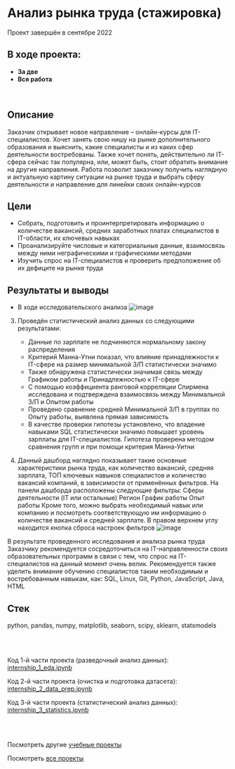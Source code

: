 # Анализ рынка труда (стажировка)
Проект завершён в сентябре 2022

## В ходе проекта:
- **За две**
- **Вся работа**

<br>

## Описание
Заказчик открывает новое направление – онлайн-курсы для IT-специалистов. Хочет занять свою нишу на рынке дополнительного образования и выяснить, какие специалисты и из каких сфер деятельности востребованы. Также хочет понять, действительно ли IT-сфера сейчас так популярна, или, может быть, стоит обратить внимание на другие направления. Работа позволит заказчику получить наглядную и актуальную картину ситуации на рынке труда и выбрать сферу деятельности и направление для линейки своих онлайн-курсов

## Цели
- Собрать, подготовить и проинтерпретировать информацию о количестве вакансий, средних заработных платах специалистов в IT-области, их ключевых навыках
- Проанализируйте числовые и категориальные данные, взаимосвязь между ними неграфическими и графическими методами
- Изучить спрос на IT-специалистов и проверить предположение об их дефиците на рынке труда





## Результаты и выводы
- В ходе исследовательского анализа
![image](https://github.com/petrochenkovp/educational_projects/assets/131168119/81fa32ab-f00b-416d-9b9e-e20566182edd)


3. Проведён статистический анализ данных со следующими результатами:
    - Данные по зарплате не подчиняются нормальному закону распределения
    - Критерий Манна-Утни показал, что влияние принадлежности к IT-сфере на размер минимальной З/П статистически значимо
    - Также обнаружена статистически значимая связь между Графиком работы и Принадлежностью к IT-сфере
    - С помощью коэффициента ранговой корреляции Спирмена исследована и подтверждена взаимосвязь между Минимальной З/П и Опытом работы
    - Проведено сравнение средней Минимальной З/П в группах по Опыту работы, выявлена прямая зависимость
    - В качестве проверки гипотезы установлено, что владение навыками SQL статистически значимо повышает уровень зарплаты для IT-специалистов. Гипотеза проверена методом сравнения групп и при помощи критерия Манна-Уитни

4. Данный дашборд наглядно показывает такие основные характеристики рынка труда, как количество вакансий, средняя зарплата, ТОП ключевых навыков специалистов и количество вакансий компаний, в зависимости от применённых фильтров. На панели дашборда расположены следующие фильтры:
Сферы деятельности (IT или остальные)
Регион
График работы
Опыт работы
Кроме того, можно выбрать необходимый навык или компанию и посмотреть соответствующую им информацию о количестве вакансий и средней зарплате.
В правом верхнем углу находится кнопка сброса настроек фильтров
![image](https://github.com/petrochenkovp/educational_projects/assets/131168119/f5573bb7-f06d-448b-b8b2-15339946732e)




В результате проведенного исследования и анализа рынка труда Заказчику рекомендуется сосредоточиться на IT-направленности своих образовательных программ в связи с тем, что спрос на IT-специалистов на данный момент очень велик. Рекомендуется также уделить внимание обучению специалистов таким необходимым и востребованным навыкам, как: SQL, Linux, Git, Python, JavaScript, Java, HTML

## Стек
python, pandas, numpy, matplotlib, seaborn, scipy, sklearn, statsmodels

<br><br>

Код 1-й части проекта (разведочный анализ данных): [internship_1_eda.ipynb](https://github.com/petrochenkovp/educational_projects/blob/main/da01_job_market/internship_1_eda.ipynb)

Код 2-й части проекта (очистка и подготовка датасета): [internship_2_data_prep.ipynb](https://github.com/petrochenkovp/educational_projects/blob/main/da01_job_market/internship_2_data_prep.ipynb)

Код 3-й части проекта (статистический анализ данных): [internship_3_statistics.ipynb](https://github.com/petrochenkovp/educational_projects/blob/main/da01_job_market/internship_3_statistics.ipynb)

<br><br>

Посмотреть другие [учебные проекты](https://github.com/petrochenkovp/educational_projects)

Посмотреть [все проекты](https://github.com/petrochenkovp/portfolio)

<br><br>
